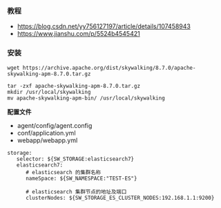 

### 教程
* https://blog.csdn.net/yy756127197/article/details/107458943
* https://www.jianshu.com/p/5524b4545421

### 安装

```
wget https://archive.apache.org/dist/skywalking/8.7.0/apache-skywalking-apm-8.7.0.tar.gz

tar -zxf apache-skywalking-apm-8.7.0.tar.gz
mkdir /usr/local/skywalking
mv apache-skywalking-apm-bin/ /usr/local/skywalking

```

**配置文件**
* agent/config/agent.config
* conf/application.yml
* webapp/webapp.yml

```
storage:
   selector: ${SW_STORAGE:elasticsearch7}
   elasticsearch7:
      # elasticsearch 的集群名称
      nameSpace: ${SW_NAMESPACE:"TEST-ES"}
 
      # elasticsearch 集群节点的地址及端口
      clusterNodes: ${SW_STORAGE_ES_CLUSTER_NODES:192.168.1.1:9200}

```
